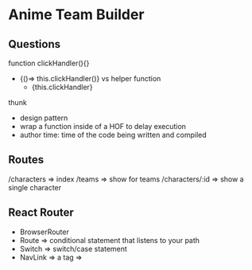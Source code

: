 # Anime Team Builder 

## Questions

function clickHandler(){}
- {()=> this.clickHandler()} vs helper function
    - {this.clickHandler}

thunk 
 - design pattern
 - wrap a function inside of a HOF to delay execution
 - author time: time of the code being written and compiled

 ## Routes
 /characters => index
 /teams => show for teams
 /characters/:id => show a single character 

 ## React Router
 - BrowserRouter
 - Route => conditional statement that listens to your path
 - Switch => switch/case statement
 - NavLink => a tag => <a href="">